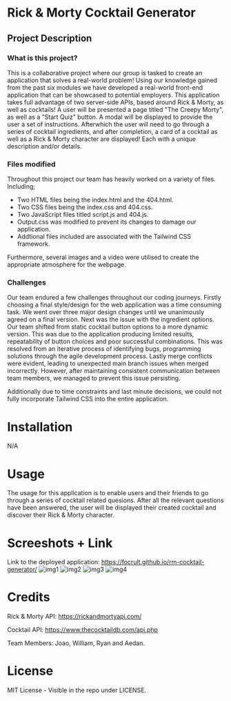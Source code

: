 # Rick & Morty Cocktail Generator

## Project Description
### What is this project?
This is a collaborative project where our group is tasked to create an application that solves a real-world problem! Using our knowledge gained from the past six modules we have developed a real-world front-end application that can be showcased to potential employers. This application takes full advantage of two server-side APIs, based around Rick & Morty, as well as cocktails! A user will be presented a page titled "The Creepy Morty", as well as a "Start Quiz" button. A modal will be displayed to provide the user a set of instructions. Afterwhich the user will need to go through a series of cocktail ingredients, and after completion, a card of a cocktail as well as a Rick & Morty character are displayed! Each with a unique description and/or details. 

### Files modified
Throughout this project our team has heavily worked on a variety of files. Including;
- Two HTML files being the index.html and the 404.html.
- Two CSS files being the index.css and 404.css.
- Two JavaScript files titled script.js and 404.js.
- Output.css was modified to prevent its changes to damage our application. 
- Addtional files included are associated with the Tailwind CSS framework.

Furthermore, several images and a video were utilised to create the appropriate atmosphere for the webpage. 

### Challenges
Our team endured a few challenges throughout our coding journeys. Firstly choosing a final style/design for the web application was a time consuming task. We went over three major design changes until we unanimously agreed on a final version. Next was the issue with the ingredient options. Our team shifted from static cocktail button options to a more dynamic version. This was due to the application producing limited results, repeatability of button choices and poor successful combinations. This was resolved from an iterative process of identifying bugs, programming solutions through the agile development process. Lastly merge conflicts were evident, leading to unexpected main branch issues when merged incorrectly. However, after maintaining consistent communication between team members, we managed to prevent this issue persisting. 

Additionally due to time constraints and last minute decisions, we could not fully incorporate Tailwind CSS into the entire application. 

# Installation
N/A

# Usage
The usage for this application is to enable users and their friends to go through a series of cocktail related quesions. After all the relevant questions have been answered, the user will be displayed their created cocktail and discover their Rick & Morty character.

# Screeshots + Link
Link to the deployed application: https://focrult.github.io/rm-cocktail-generator/
![img1](https://user-images.githubusercontent.com/114898970/211573590-cfbf366a-b223-4ec1-b1d1-c7da7da69abe.png)
![img2](https://user-images.githubusercontent.com/114898970/211573601-bee5e563-9699-4591-95d9-3b94adcec118.png)
![img3](https://user-images.githubusercontent.com/114898970/211573606-6e41bee4-934d-4ab5-8041-5652a0e56f6c.png)
![img4](https://user-images.githubusercontent.com/114898970/211573611-a8b8a532-6bc0-4c5b-9abd-9aad4ee63661.png)

# Credits
Rick & Morty API: https://rickandmortyapi.com/

Cocktail API: https://www.thecocktaildb.com/api.php

Team Members: Joao, William, Ryan and Aedan.

# License
MIT License - Visible in the repo under LICENSE.
